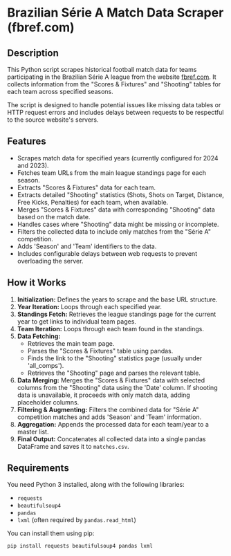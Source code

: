 # Brazilian Série A Match Data Scraper (fbref.com)

## Description

This Python script scrapes historical football match data for teams participating in the Brazilian Série A league from the website [fbref.com](https://fbref.com/). It collects information from the "Scores & Fixtures" and "Shooting" tables for each team across specified seasons.

The script is designed to handle potential issues like missing data tables or HTTP request errors and includes delays between requests to be respectful to the source website's servers.

## Features

* Scrapes match data for specified years (currently configured for 2024 and 2023).
* Fetches team URLs from the main league standings page for each season.
* Extracts "Scores & Fixtures" data for each team.
* Extracts detailed "Shooting" statistics (Shots, Shots on Target, Distance, Free Kicks, Penalties) for each team, when available.
* Merges "Scores & Fixtures" data with corresponding "Shooting" data based on the match date.
* Handles cases where "Shooting" data might be missing or incomplete.
* Filters the collected data to include only matches from the "Série A" competition.
* Adds 'Season' and 'Team' identifiers to the data.
* Includes configurable delays between web requests to prevent overloading the server.

## How it Works

1.  **Initialization:** Defines the years to scrape and the base URL structure.
2.  **Year Iteration:** Loops through each specified year.
3.  **Standings Fetch:** Retrieves the league standings page for the current year to get links to individual team pages.
4.  **Team Iteration:** Loops through each team found in the standings.
5.  **Data Fetching:**
    * Retrieves the main team page.
    * Parses the "Scores & Fixtures" table using pandas.
    * Finds the link to the "Shooting" statistics page (usually under 'all_comps').
    * Retrieves the "Shooting" page and parses the relevant table.
6.  **Data Merging:** Merges the "Scores & Fixtures" data with selected columns from the "Shooting" data using the 'Date' column. If shooting data is unavailable, it proceeds with only match data, adding placeholder columns.
7.  **Filtering & Augmenting:** Filters the combined data for "Série A" competition matches and adds 'Season' and 'Team' information.
8.  **Aggregation:** Appends the processed data for each team/year to a master list.
9.  **Final Output:** Concatenates all collected data into a single pandas DataFrame and saves it to `matches.csv`.

## Requirements

You need Python 3 installed, along with the following libraries:

* `requests`
* `beautifulsoup4`
* `pandas`
* `lxml` (often required by `pandas.read_html`)

You can install them using pip:
```bash
pip install requests beautifulsoup4 pandas lxml
